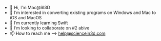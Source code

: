 - 👋 Hi, I’m Mac@SI3D
- 👀 I’m interested in converting existing programs on Windows and Mac to iOS and MacOS
- 🌱 I’m currently learning Swift
- 💞️ I’m looking to collaborate on #2 abive
- 📫 How to reach me --> help@sciencein3d.com

<!---
MacSI3D/MacSI3D is a ✨ special ✨ repository because its `README.md` (this file) appears on your GitHub profile.
You can click the Preview link to take a look at your changes.
--->
